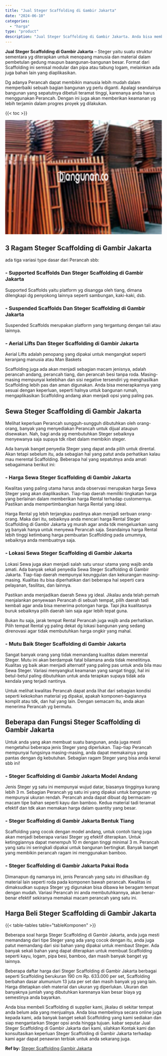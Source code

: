 ```yaml
---
title: "Jual Steger Scaffolding di Gambir Jakarta"
date: "2024-06-10"
categories: 
  - "harga"
type: "product"
description: "Jual Steger Scaffolding di Gambir Jakarta. Anda bisa membeli Scaffolding di supplier kami, jikalau di sekitar tempat anda belum ada yang menjualnya. Anda bis..."
---
```


**Jual Steger Scaffolding di Gambir Jakarta** – Steger yaitu suatu struktur sementara yg diterapkan untuk menopang manusia dan material dalam pembetulan gedung maupun baangunan-bangunan besar. Format dari Scaffolding ini semisal modular dan pipa atau tabung logam, melainkan ada juga bahan lain yang diaplikasikan.

Dg adanya Perancah dapat membikin manusia lebih mudah dalam memperbaiki sebuah bagian bangunan yg perlu diganti. Apalagi seandainya bangunan yang sepatutnya dibetuli teramat tinggi, karenanya anda harus menggunakan Perancah. Dengan ini juga akan memberikan keamanan yg lebih terjamin dalam progres proyek yg dilakukan.

{{< toc >}}

![Jual Steger Scaffolding di Gambir Jakarta](/images/sewa-scaffolding-steger-12.png)

## 3 Ragam Steger Scaffolding di Gambir Jakarta

ada tiga variasi type dasar dari Perancah sbb:

### \- Supported Scaffolds Dan Steger Scaffolding di Gambir Jakarta

Supported Scaffolds yaitu platform yg disangga oleh tiang, dimana dilengkapi dg penyokong lainnya seperti sambungan, kaki-kaki, dsb.

### \- Suspended Scaffolds Dan Steger Scaffolding di Gambir Jakarta

Suspended Scaffolds merupakan platform yang tergantung dengan tali atau lainnya.

### \- Aerial Lifts Dan Steger Scaffolding di Gambir Jakarta

Aerial Lifts adalah penopang yang dipakai untuk mengangkat seperti keranjang manusia atau Man Baskets

Scaffolding juga ada akan menjadi sebagian macam jenisnya, adalah perancah andang, perancah tiang, dan perancah besi tanpa roda. Masing-masing mempunyai kelebihan dan sisi negative tersendiri yg menghasilkan Scaffolding lebih pas dan aman digunakan. Anda bisa menerapkannya yang sesuai dengan keperluan, seperti halnya untuk bangunan rumah, mengaplikasikan Scaffolding andang akan menjadi opsi yang paling pas.

## Sewa Steger Scaffolding di Gambir Jakarta

Melihat keperluan Perancah sungguh-sungguh dibutuhkan oleh orang-orang, banyak yang menyediakan Perancah untuk dijual ataupun disewakan. Nah, bagi anda yg membutuhkan Steger sebaiknya menyewanya saja supaya tdk ribet dalam membikin steger.

Ada banyak banget penyedia Steger yang dapat anda pilih untuk dirental. Akan tetapi sebelum itu, ada sebagian hal yang patut anda perhatikan kalau mau merental Scaffolding. Beberapa hal yang sepatutnya anda amati sebagaimana berikut ini:

### \- Harga Sewa Steger Scaffolding di Gambir Jakarta

Kwalitas yang paling utama harus anda observasi merupakan harga Sewa Steger yang akan diaplikasikan. Tiap-tiap daerah memiliki tingkatan harga yang berlainan dalam memberikan harga Rental terhadap customernya. Pastikan anda mempertimbangkan harga Rental yang ideal.

Harga Rental yg lebih terjangkau pastinya akan menjadi serbuan orang-orang. Maka dari itu, sebaiknya anda mencari harga Rental Steger Scaffolding di Gambir Jakarta yg murah agar anda tdk mengeluarkan uang yg banyak hanya untuk menyewa Perancah saja. Seandainya harga Rental lebih tinggi ketimbang harga pembuatan Scaffolding pada umumnya, sebaiknya anda membuatnya saja.

### \- Lokasi Sewa Steger Scaffolding di Gambir Jakarta

Lokasi Sewa juga akan menjadi salah satu unsur utama yang wajib anda amati. Ada banyak sekali penyedia Sewa Steger Scaffolding di Gambir Jakarta. Tiap-tiap daerah mempunyai keunggulan dan kekurangan masing-masing. Kualitas itu bisa diperhatikan dari beberapa hal seperti cara pelayanan, fasilitas, dan lainnya.

Pastikan anda menjadikan daerah Sewa yg ideal. Jikalau anda telah pernah menjalankan penyewaan Perancah di sebuah tempat, pilih daerah tadi kembali agar anda bisa menerima potongan harga. Tapi jika kualitasnya buruk sebaiknya pilih daerah lain saja agar lebih tepat guna.

Bukan itu saja, jarak tempat Rental Perancah juga wajib anda perhatikan. Pilih tempat Rental yg paling dekat dg lokasi bangunan yang sedang direnovasi agar tidak membutuhkan harga ongkir yang mahal.

### \- Mutu Baik Steger Scaffolding di Gambir Jakarta

Sangat banyak orang yang tidak memandang kualitas dalam merental Steger. Mutu ini akan berdampak fatal bilamana anda tidak menelitinya. Kualitas yg baik akan menjadi alternatif yang paling pas untuk anda bila mau Sewa Steger. Variasi menyangkut keamanan yang sangat tinggi, hal ini betul-betul paling dibutuhkan untuk anda terapkan supaya tidak ada kendala yang terjadi nantinya.

Untuk melihat kwalitas Perancah dapat anda lihat dari sebagian kondisi seperti kekokohan material yg dipakai, apakah komponen-bagiannya komplit atau tdk, dan hal yang lain. Dengan semacam itu, anda akan menerima Perancah yg bermutu.

## Beberapa dan Fungsi Steger Scaffolding di Gambir Jakarta

Untuk anda yang akan membuat suatu bangunan, anda juga mesti mengetahui beberapa jenis Steger yang diperlukan. Tiap-tiap Perancah mempunyai fungsinya masing-masing, anda dapat memakainya yang pantas dengan dg kebutuhan. Sebagian ragam Steger yang bisa anda kenal sbb ini!

### \- Steger Scaffolding di Gambir Jakarta Model Andang

Jenis Steger yg satu ini mempunyai wujud datar, biasanya tingginya kurang lebih 3 m. Sebagian Perancah yg satu ini yang dipakai untuk bangunan yg mempunyai ukuran rendah. Perancah anda dapat dibuat dg bermacam-macam tipe bahan seperti kayu dan bamboo. Kedua material tadi teramat efektif dan tdk akan memakan harga dalam quantity yang besar.

### \- Steger Scaffolding di Gambir Jakarta Bentuk Tiang

Scaffolding yang cocok dengan model andang, untuk contoh tiang juga akan menjadi beberapa variasi Steger yg efektif diterapkan. Untuk ketinggiannya dapat menempuh 10 m dengan tinggi minimal 3 m. Perancah yang satu ini seringkali dipakai untuk bangunan bertingkat. Banyak banget yang membikin perancah ragam ini menggunakan bamboo.

### \- Steger Scaffolding di Gambir Jakarta Pakai Roda

Dimanapun dg namanya ini, jenis Perancah yang satu ini dihasilkan dg material lain seperti roda pada komponen bawah perancah. Kwalitas ini dimaksudkan supaya Steger yg digunakan bisa dibawa ke beragam tempat dengan mudah. Variasi Perancah ini anda membutuhkannya, akan benar-benar efektif sekiranya memakai macam perancah yang satu ini.

## Harga Beli Steger Scaffolding di Gambir Jakarta

{{< table-tables table="tableKomponen" >}}

Beberapa soal harga Steger Scaffolding di Gambir Jakarta, anda juga mesti memandang dari tipe Steger yang ada yang cocok dengan itu, anda juga patut memandang dari sisi bahan yang dipakai untuk membaut Steger. Ada banyak sekali bahan yang dapat diterapkan untuk membuat Scaffolding seperti kayu, logam, pipa besi, bamboo, dan masih banyak banget yg lainnya.

Beberapa daftar harga dari Steger Scaffolding di Gambir Jakarta berbagai seperti Scaffolding berukuran 190 cm Rp. 633.000 per set, Scaffolding berbahan dasar alumunium 13 juta per set dan masih banyak yg yang lain. Harga ditetapkan oleh material dan ukuran yg diperlukan. Ukuran dan banyaknya jumlah yang dibutuhkan karenanya kian besar biaya yg semestinya anda bayarkan.

Anda bisa membeli Scaffolding di supplier kami, jikalau di sekitar tempat anda belum ada yang menjualnya. Anda bisa membelinya secara online juga kepada kami, ada banyak banget sekali Scaffolding yang kami sediakan dan siap mengantarkan Steger opsi anda hingga tujuan. kabar seputar Jual Steger Scaffolding di Gambir Jakarta dari kami, silahkan Kontak kami dan konsultasikan keperluan Steger Scaffolding di Gambir Jakarta terhadap kami agar dapat penawran terbiak untuk anda sekarang juga.

**Ref by:** [Steger Scaffolding Gambir Jakarta](https://id.wikipedia.org/wiki/Steger)
